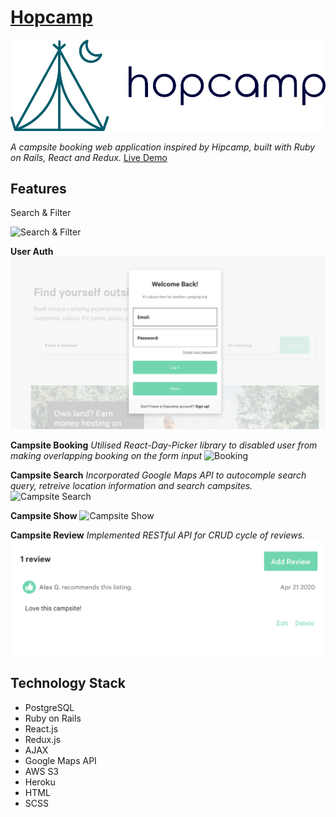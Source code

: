  # [Hopcamp](https://hopcamp.herokuapp.com) 
![logp](./app/assets/images/logo.jpg)

*A campsite booking web application inspired by Hipcamp, built with Ruby on Rails, React and Redux.*
[Live Demo](https://hopcamp.herokuapp.com) 

## Features
Search & Filter 

![Search & Filter](./app/assets/images/hopcamp2.gif)

**User Auth**
![User Auth](./app/assets/images/user_auth.png)

**Campsite Booking**
*Utilised React-Day-Picker library to disabled user from making overlapping booking on the form input*
![Booking](./app/assets/images/booking.gif)

**Campsite Search**
*Incorporated Google Maps API to autocomple search query, retreive location information and search campsites.*
![Campsite Search](./app/assets/images/campsite_search.png)

**Campsite Show**
![Campsite Show](./app/assets/images/campsite_show.png)

**Campsite Review**
*Implemented RESTful API for CRUD cycle of reviews.* 
![Campsite Review](./app/assets/images/campsite_review.png)



## Technology Stack

* PostgreSQL
* Ruby on Rails
* React.js
* Redux.js
* AJAX
* Google Maps API
* AWS S3
* Heroku
* HTML
* SCSS

